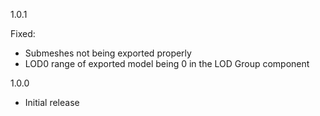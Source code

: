 ﻿1.0.1

Fixed:
- Submeshes not being exported properly
- LOD0 range of exported model being 0 in the LOD Group component

1.0.0
- Initial release